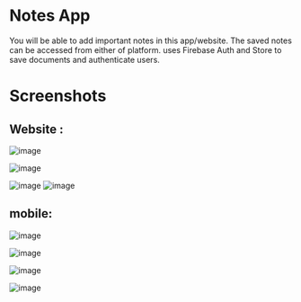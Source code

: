 # Notes App

You will be able to add important notes in this app/website. The saved notes can be accessed from either of platform.
uses Firebase Auth and Store to save documents and authenticate users.

# Screenshots

## Website :

![image](https://user-images.githubusercontent.com/68404906/128620877-2fb2aaf0-6f5b-4d49-b04f-87cdff01b222.png)

![image](https://user-images.githubusercontent.com/68404906/128620882-82f14bd5-a853-4aaa-a0ac-3dc88eb1aaf7.png)

![image](https://user-images.githubusercontent.com/68404906/128620892-b4b4091b-edfe-49f5-b7c5-874b7ffe10fe.png) ![image](https://user-images.githubusercontent.com/68404906/128621105-e26b5401-abf6-4e9e-b2bf-c6a7f8bf16c8.png)


## mobile:
![image](https://user-images.githubusercontent.com/68404906/128621118-75cde4bd-ded1-4af7-b239-ef62cfbc90b5.png)

![image](https://user-images.githubusercontent.com/68404906/128621121-4266c2b3-1cbf-47e8-b284-65f6fc666ed5.png)

![image](https://user-images.githubusercontent.com/68404906/128621126-c50ed427-10e1-4812-904d-a1b35d96904c.png)

![image](https://user-images.githubusercontent.com/68404906/128621132-cbd9b633-8494-410d-af08-2426793e7f58.png)
